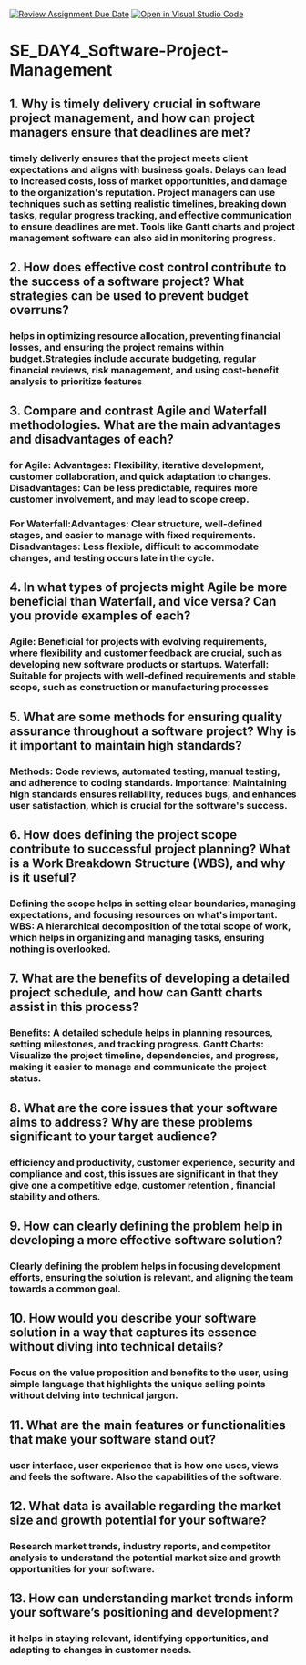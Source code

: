 [![Review Assignment Due Date](https://classroom.github.com/assets/deadline-readme-button-22041afd0340ce965d47ae6ef1cefeee28c7c493a6346c4f15d667ab976d596c.svg)](https://classroom.github.com/a/9pw6JKcu)
[![Open in Visual Studio Code](https://classroom.github.com/assets/open-in-vscode-2e0aaae1b6195c2367325f4f02e2d04e9abb55f0b24a779b69b11b9e10269abc.svg)](https://classroom.github.com/online_ide?assignment_repo_id=18574186&assignment_repo_type=AssignmentRepo)
# SE_DAY4_Software-Project-Management
## 1. Why is timely delivery crucial in software project management, and how can project managers ensure that deadlines are met?
### timely deliverly ensures that the project meets client expectations and aligns with business goals. Delays can lead to increased costs, loss of market opportunities, and damage to the organization's reputation. Project managers can use techniques such as setting realistic timelines, breaking down tasks, regular progress tracking, and effective communication to ensure deadlines are met. Tools like Gantt charts and project management software can also aid in monitoring progress. 
## 2. How does effective cost control contribute to the success of a software project? What strategies can be used to prevent budget overruns?
### helps in optimizing resource allocation, preventing financial losses, and ensuring the project remains within budget.Strategies include accurate budgeting, regular financial reviews, risk management, and using cost-benefit analysis to prioritize features
## 3. Compare and contrast Agile and Waterfall methodologies. What are the main advantages and disadvantages of each?
### for Agile: Advantages: Flexibility, iterative development, customer collaboration, and quick adaptation to changes. Disadvantages: Can be less predictable, requires more customer involvement, and may lead to scope creep.
### For Waterfall:Advantages: Clear structure, well-defined stages, and easier to manage with fixed requirements. Disadvantages: Less flexible, difficult to accommodate changes, and testing occurs late in the cycle.
## 4. In what types of projects might Agile be more beneficial than Waterfall, and vice versa? Can you provide examples of each?
### Agile: Beneficial for projects with evolving requirements, where flexibility and customer feedback are crucial, such as developing new software products or startups. Waterfall: Suitable for projects with well-defined requirements and stable scope, such as construction or manufacturing processes
## 5. What are some methods for ensuring quality assurance throughout a software project? Why is it important to maintain high standards?
### Methods: Code reviews, automated testing, manual testing, and adherence to coding standards. Importance: Maintaining high standards ensures reliability, reduces bugs, and enhances user satisfaction, which is crucial for the software's success.
## 6. How does defining the project scope contribute to successful project planning? What is a Work Breakdown Structure (WBS), and why is it useful?
###  Defining the scope helps in setting clear boundaries, managing expectations, and focusing resources on what's important. WBS: A hierarchical decomposition of the total scope of work, which helps in organizing and managing tasks, ensuring nothing is overlooked.
## 7. What are the benefits of developing a detailed project schedule, and how can Gantt charts assist in this process?
### Benefits: A detailed schedule helps in planning resources, setting milestones, and tracking progress. Gantt Charts: Visualize the project timeline, dependencies, and progress, making it easier to manage and communicate the project status.
## 8. What are the core issues that your software aims to address? Why are these problems significant to your target audience?
### efficiency and productivity, customer experience, security and compliance and cost, this issues are significant in that they give one a competitive edge, customer retention , financial stability and others.
## 9. How can clearly defining the problem help in developing a more effective software solution?
### Clearly defining the problem helps in focusing development efforts, ensuring the solution is relevant, and aligning the team towards a common goal.
## 10. How would you describe your software solution in a way that captures its essence without diving into technical details?
### Focus on the value proposition and benefits to the user, using simple language that highlights the unique selling points without delving into technical jargon.
## 11. What are the main features or functionalities that make your software stand out?
### user interface, user experience that is how one uses, views and feels the software. Also the capabilities of the software.
## 12. What data is available regarding the market size and growth potential for your software?
### Research market trends, industry reports, and competitor analysis to understand the potential market size and growth opportunities for your software.
## 13. How can understanding market trends inform your software’s positioning and development?
### it helps in staying relevant, identifying opportunities, and adapting to changes in customer needs.

